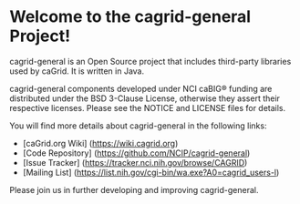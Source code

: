 Welcome to the cagrid-general Project!
=====================================

cagrid-general is an Open Source project that includes third-party libraries used by 
caGrid. It is written in Java.

cagrid-general components developed under NCI caBIG® funding are distributed under the 
BSD 3-Clause License, otherwise they assert their respective licenses.
Please see the NOTICE and LICENSE files for details.

You will find more details about cagrid-general in the following links:

 * [caGrid.org Wiki] (https://wiki.cagrid.org)
 * [Code Repository] (https://github.com/NCIP/cagrid-general)
 * [Issue Tracker] (https://tracker.nci.nih.gov/browse/CAGRID)
 * [Mailing List] (https://list.nih.gov/cgi-bin/wa.exe?A0=cagrid_users-l)

Please join us in further developing and improving cagrid-general.
